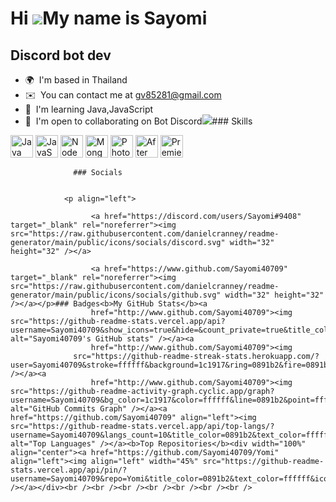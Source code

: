 Hi ![](https://user-images.githubusercontent.com/18350557/176309783-0785949b-9127-417c-8b55-ab5a4333674e.gif)My name is Sayomi
==============================================================================================================================

Discord bot dev
---------------

*   🌍  I'm based in Thailand
*   ✉️  You can contact me at [gv85281@gmail.com](mailto:gv85281@gmail.com)
*   🧠  I'm learning Java,JavaScript
*   🤝  I'm open to collaborating on Bot Discord<a href="https://www.github.com/Sayomi40709" target="_blank" rel="noreferrer"><img
                  src="https://img.shields.io/github/followers/Sayomi40709?logo=github&style=for-the-badge&color=0891b2&labelColor=1c1917" /></a>### Skills 
<p align="left">
<a href="https://www.oracle.com/java/" target="_blank" rel="noreferrer"><img src="https://raw.githubusercontent.com/danielcranney/readme-generator/main/public/icons/skills/java-colored.svg" width="36" height="36" alt="Java" /></a>
<a href="https://developer.mozilla.org/en-US/docs/Web/JavaScript" target="_blank" rel="noreferrer"><img src="https://raw.githubusercontent.com/danielcranney/readme-generator/main/public/icons/skills/javascript-colored.svg" width="36" height="36" alt="JavaScript" /></a>
<a href="https://nodejs.org/en/" target="_blank" rel="noreferrer"><img src="https://raw.githubusercontent.com/danielcranney/readme-generator/main/public/icons/skills/nodejs-colored.svg" width="36" height="36" alt="NodeJS" /></a>
<a href="https://www.mongodb.com/" target="_blank" rel="noreferrer"><img src="https://raw.githubusercontent.com/danielcranney/readme-generator/main/public/icons/skills/mongodb-colored.svg" width="36" height="36" alt="MongoDB" /></a>
<a href="https://www.adobe.com/uk/products/photoshop.html" target="_blank" rel="noreferrer"><img src="https://raw.githubusercontent.com/danielcranney/readme-generator/main/public/icons/skills/photoshop-colored.svg" width="36" height="36" alt="Photoshop" /></a>
<a href="https://www.adobe.com/uk/products/aftereffects.html" target="_blank" rel="noreferrer"><img src="https://raw.githubusercontent.com/danielcranney/readme-generator/main/public/icons/skills/aftereffects-colored.svg" width="36" height="36" alt="After Effects" /></a>
<a href="https://www.adobe.com/uk/products/premiere.html" target="_blank" rel="noreferrer"><img src="https://raw.githubusercontent.com/danielcranney/readme-generator/main/public/icons/skills/premierepro-colored.svg" width="36" height="36" alt="Premiere Pro" /></a>
</p>
                    
                  ### Socials
                  
                  
                <p align="left">
                          
                      <a href="https://discord.com/users/Sayomi#9408" target="_blank" rel="noreferrer"><img src="https://raw.githubusercontent.com/danielcranney/readme-generator/main/public/icons/socials/discord.svg" width="32" height="32" /></a>
                          
                      <a href="https://www.github.com/Sayomi40709" target="_blank" rel="noreferrer"><img src="https://raw.githubusercontent.com/danielcranney/readme-generator/main/public/icons/socials/github.svg" width="32" height="32" /></a></p>### Badges<b>My GitHub Stats</b><a
                      href="http://www.github.com/Sayomi40709"><img src="https://github-readme-stats.vercel.app/api?username=Sayomi40709&show_icons=true&hide=&count_private=true&title_color=0891b2&text_color=ffffff&icon_color=0891b2&bg_color=1c1917&hide_border=true&show_icons=true" alt="Sayomi40709's GitHub stats" /></a><a
                      href="http://www.github.com/Sayomi40709"><img
                  src="https://github-readme-streak-stats.herokuapp.com/?user=Sayomi40709&stroke=ffffff&background=1c1917&ring=0891b2&fire=0891b2&currStreakNum=ffffff&currStreakLabel=0891b2&sideNums=ffffff&sideLabels=ffffff&dates=ffffff&hide_border=true" /></a><a
                      href="http://www.github.com/Sayomi40709"><img src="https://github-readme-activity-graph.cyclic.app/graph?username=Sayomi40709&bg_color=1c1917&color=ffffff&line=0891b2&point=ffffff&area_color=1c1917&area=true&hide_border=true&custom_title=GitHub%20Commits%20Graph" alt="GitHub Commits Graph" /></a><a href="https://github.com/Sayomi40709" align="left"><img src="https://github-readme-stats.vercel.app/api/top-langs/?username=Sayomi40709&langs_count=10&title_color=0891b2&text_color=ffffff&icon_color=0891b2&bg_color=1c1917&hide_border=true&locale=en&custom_title=Top%20%Languages" alt="Top Languages" /></a><b>Top Repositories</b><div width="100%" align="center"><a href="https://github.com/Sayomi40709/Yomi" align="left"><img align="left" width="45%" src="https://github-readme-stats.vercel.app/api/pin/?username=Sayomi40709&repo=Yomi&title_color=0891b2&text_color=ffffff&icon_color=0891b2&bg_color=1c1917&hide_border=true&locale=en" /></a></div><br /><br /><br /><br /><br /><br /><br />
